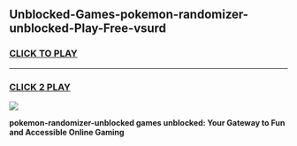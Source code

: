 
## Unblocked-Games-pokemon-randomizer-unblocked-Play-Free-vsurd
<h3>
<a href="https://premium76.site?title=pokemon-randomizer-unblocked&ref=18A1">CLICK TO PLAY</a></h3>
<hr>

<h3>
<a href="https://premium76.site?title=pokemon-randomizer-unblocked&ref=18A1">CLICK 2 PLAY</a>
  
</h3>

<a href="https://premium76.site?title=pokemon-randomizer-unblocked&ref=18A1"><img src="https://clearcache.store/games.png"></a>


**pokemon-randomizer-unblocked games unblocked: Your Gateway to Fun and Accessible Online Gaming**
